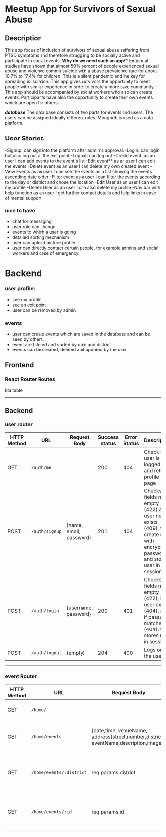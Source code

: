 # Meetup App for Survivors of Sexual Abuse


## Description 
This app focus of inclusion of survivors of sexual abuse suffering from PTSD symptoms and therefore struggling to be socially active and participate in social events. 
**Why do we need such an app?***
Empirical studies have shown that almost 50% percent of people experienced sexual abuse and violence commit suicide with a abuse prevalence rate for about 10.7% to 17.4% for children. This is a silent pandemic and the key for spreading is isolation. This app gives survivors the opportunity to meet people with similar experience in order to create a more save community.  This app should be accompanied by social workers who also can create events. Participants have also the opportunity to create their own events which are open for others. 

***database***
The data base consists of two parts for events and users. The users can be assigned ideally different roles. Mongodb is used as a data platform.

## User Stories

-Signup: can sign into the platform after admin's approval. 
-Login: can login but also log out at the exit point
-Logout: can log out
-Create event: as an user I can add events to the event's list
-Edit event** as an user I can edit the events
-Delete event as an user I can delete my own created event
-View Events as an user I can see the events as a list showing the events ascending date order
-Filter event as a user I can filter the events according to the day or district and chose the location
-Edit User as an user I can edit my profile
-Delete User as an user I can also delete my profile
-Nav bar with help function as an user I get further contact details and help links in case of mental support

### nice to have
- chat for messaging 
- user role can change
- events to which a user is going
- detailed sorting mechanism
- user can upload picture profile
- user can directly contact certain people, for example admins and social workers and case of emergency.

# Backend
### user profile:
- see my profile
- see an exit point
- user can be removed by admin
### events
- user can create events which are saved in the database and can be seen by others.
- event are filtered and sorted by date and district
- events can be created, deleted and updated by the user
## Frontend


### React Router Routes
bla table

---
## Backend 
### user router

| HTTP Method | URL            | Request Body                                                 | Success status | Error Status | Description                                                  |
| ----------- | -------------- | ------------------------------------------------------------ | -------------- | ------------ | ------------------------------------------------------------ |
| GET         | `/auth/me`     |                                                              | 200            | 404          | Check if user is logged in and return profile page           |
| POST        | `/auth/signup` | {name, email, password}                                      | 201            | 404          | Checks if fields not empty (422) and user not exists (409), then create user with encrypted password, and store user in session |
| POST        | `/auth/login`  | {username, password}                                         | 200            | 401          | Checks if fields not empty (422), if user exists (404), and if password matches (404), then stores user in session |
| POST        | `/auth/logout` | (empty)                                                      | 204            | 400          | Logs out the user                                            |
---


### event Router
| HTTP Method | URL            | Request Body                                                 | Success status | Error Status | Description                                                  |
| ----------- | -------------- | ------------------------------------------------------------ | -------------- | ------------ | ------------------------------------------------------------ |
| GET         | `/home/`     |                                                              | 200            | 404          | Welcome page with Nav bar          |
| GET        | `/home/events` | {date,time, venueName, address{street,number,district}, eventName,description,image}                              | 202            | 404          | Fetch data events and sorts is according to date|
| GET        | `/home/events/:district` |    req.params.district                                     | 200            | 404          | shows events according to district if not send 404 |
|   GET      | `/home/events/:id`  |  req.params.id     |   202        |    404      |   shows one specific event the user is interested in   

